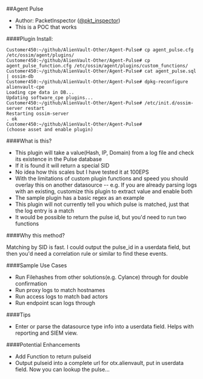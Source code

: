 ##Agent Pulse

- Author: PacketInspector ([@pkt_inspector](https://twitter.com/pkt_inspector))
- This is a POC that works


####Plugin Install:
```
Customer450:~/github/AlienVault-Other/Agent-Pulse# cp agent_pulse.cfg /etc/ossim/agent/plugins/
Customer450:~/github/AlienVault-Other/Agent-Pulse# cp agent_pulse_function.cfg /etc/ossim/agent/plugins/custom_functions/
Customer450:~/github/AlienVault-Other/Agent-Pulse# cat agent_pulse.sql | ossim-db
Customer450:~/github/AlienVault-Other/Agent-Pulse# dpkg-reconfigure alienvault-cpe
Loading cpe data in DB...
Updating software_cpe plugins...
Customer450:~/github/AlienVault-Other/Agent-Pulse# /etc/init.d/ossim-server restart
Restarting ossim-server
. ok
Customer450:~/github/AlienVault-Other/Agent-Pulse#
(choose asset and enable plugin)
```

####What is this?
- This plugin will take a value(Hash, IP, Domain) from a log file and check its existence in the Pulse database
- If it is found it will return a special SID
- No idea how this scales but I have tested it at 100EPS
- With the limitations of custom plugin functions and speed you should overlay this on another datasource
-- e.g. If you are already parsing logs with an existing, customize this plugin to extract value and enable both 
- The sample plugin has a basic regex as an example
- This plugin will not currently tell you which pulse is matched, just that the log entry is a match
- It would be possible to return the pulse id, but you'd need to run two functions

####Why this method?

Matching by SID is fast.  I could output the pulse_id in a userdata field, but then you'd need a correlation rule or similar to find these events. 

####Sample Use Cases
- Run Filehashes from other solutions(e.g. Cylance) through for double confirmation
- Run proxy logs to match hostnames
- Run access logs to match bad actors
- Run endpoint scan logs through

####Tips
- Enter or parse the datasource type info into a userdata field.  Helps with reporting and SIEM view.

####Potential Enhancements
- Add Function to return pulseid
- Output pulseid into a complete url for otx.alienvault, put in userdata field.  Now you can lookup the pulse...
